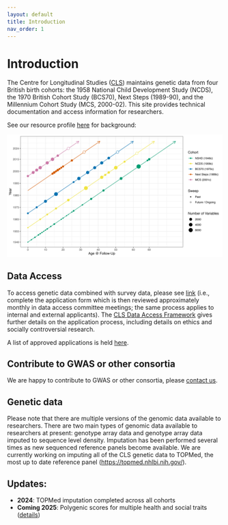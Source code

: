 ```yaml
---
layout: default
title: Introduction
nav_order: 1
---
```


# **Introduction** 

The Centre for Longitudinal Studies ([CLS](https://cls.ucl.ac.uk)) maintains genetic data from four British birth cohorts: the 1958 National Child Development Study (NCDS), the 1970 British Cohort Study (BCS70), Next Steps (1989-90), and the Millennium Cohort Study (MCS, 2000-02). This site provides technical documentation and access information for researchers.

See our resource profile <a href="https://www.medrxiv.org/content/10.1101/2024.11.06.24316761v1">here</a> for background: 

[![CLS Cohort Timeline](fig1.png)](https://www.medrxiv.org/content/10.1101/2024.11.06.24316761v1)

## Data Access

To access genetic data combined with survey data, please see <a href="https://cls.ucl.ac.uk/data-access-training/data-access/">link</a> (i.e., complete the application form which is then reviewed approximately monthly in data access committee meetings; the same process applies to internal and external applicants). The <a href="https://cls.ucl.ac.uk/wp-content/uploads/2017/02/CLS_Data_Access_Framework.pdf">CLS Data Access Framework</a> gives further details on the application process, including details on ethics and socially controversial research. 

A list of approved applications is held <a href="https://cls.ucl.ac.uk/wp-content/uploads/2017/02/dac_projects_register.pdf">here</a>.

## Contribute to GWAS or other consortia

We are happy to contribute to GWAS or other consortia, please [contact us](mailto:clsdata@ucl.ac.uk).

## Genetic data

Please note that there are multiple versions of the genomic data available to researchers. There are two main types of genomic data available to researchers at present: genotype array data and genotype array data imputed to sequence level density. Imputation has been performed several times as new sequenced reference panels become available. We are currently working on imputing all of the CLS genetic data to TOPMed, the most up to date reference panel (<https://topmed.nhlbi.nih.gov/>).  

## Updates:
- **2024**: TOPMed imputation completed across all cohorts
- **Coming 2025**: Polygenic scores for multiple health and social traits ([details](/docs/PRS.html))
